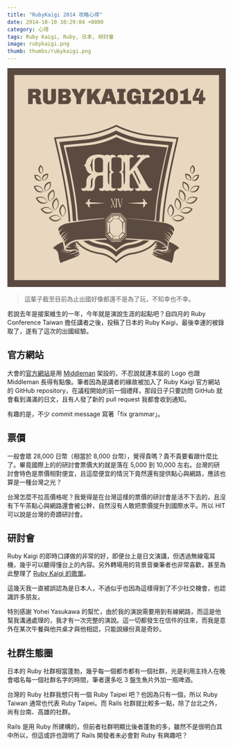 ```yaml
---
title: "RubyKaigi 2014 攻略心得"
date: 2014-10-10 10:29:04 +0800
category: 心得
tags: Ruby Kaigi, Ruby, 日本, 研討會
image: rubykaigi.png
thumb: thumbs/rubykaigi.png
---
```


![Ruby Kaigi 2014](/images/rubykaigi.png)

> 這輩子截至目前為止出國好像都還不是為了玩，不知幸也不幸。

若說去年是接案維生的一年，今年就是演說生涯的起點吧？自四月的 Ruby Conference Taiwan 擔任講者之後，投稿了日本的 Ruby Kaigi，最後幸運的被錄取了，遂有了這次的出國經驗。

## 官方網站

大會的[官方網站](http://rubykaigi.org/2014/)是用 [Middleman](http://middlemanapp.com/) 架設的，不忍說就連本屆的 Logo 也跟 Middleman 長得有點像。筆者因為是講者的緣故被加入了 Ruby Kaigi 官方網站的 GitHub repository，在議程開始的前一個禮拜，那段日子只要訪問 GitHub 就會看到滿滿的日文，且有人發了新的 pull request 我都會收到通知。

有趣的是，不少 commit message 寫著「fix grammar」。

## 票價

一般會眾 28,000 日幣（相當於 8,000 台幣），覺得貴嗎？貴不貴要看跟什麼比了。畢竟國際上的的研討會票價大約就是落在 5,000 到 10,000 左右。台灣的研討會特色是票價相對便宜，且這麼便宜的情況下竟然還有提供點心與網路，應該也算是一種台灣之光？

台灣怎麼不拉高價格呢？我覺得是在台灣這樣的票價的研討會是活不下去的，且沒有下午茶點心與網路還會被公幹，自然沒有人敢把票價提升到國際水平。所以 HIT 可以說是台灣的奇蹟研討會。

## 研討會

Ruby Kaigi 的即時口譯做的非常的好，即便台上是日文演講，但透過無線電耳機，幾乎可以聽得懂台上的內容。另外轉場用的背景音樂筆者也非常喜歡，甚至為此整理了 [Ruby Kaigi 的歌單](http://grooveshark.com/#!/playlist/Ruby+Kaigi+2014+Soundtrack/101045969)。

這幾天我一直被誤認為是日本人，不過似乎也因為這樣得到了不少社交機會，也認識許多朋友。

特別感謝 Yohei Yasukawa 的幫忙，由於我的演說需要用到有線網路，而這是他幫我溝通處理的，我才有一次完整的演說。這一切都發生在信件的往來，而我是意外在某次午餐與他共桌才與他相認，只能說緣份真是奇妙。

## 社群生態圈

日本的 Ruby 社群相當蓬勃，幾乎每一個都市都有一個社群，光是利用主持人在晚會唱名每一個社群名字的時間，筆者還多吃 3 盤生魚片外加一瓶啤酒。

台灣的 Ruby 社群我想只有一個 Ruby Taipei 吧？也因為只有一個，所以 Ruby Taiwan 通常也代表 Ruby Taipei。而 Rails 社群就比較多一點，除了台北之外，尚有台南、高雄的社群。

Rails 是用 Ruby 所建構的，但前者社群明顯比後者蓬勃的多，雖然不是很明白其中所以，但這或許也證明了 Rails 開發者未必會對 Ruby 有興趣吧？
